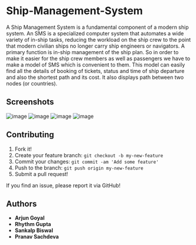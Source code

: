 # Ship-Management-System

A Ship Management System is a fundamental component of a modern ship system. An SMS is a specialized computer system that automates a wide variety of in-ship tasks, reducing the workload on the ship crew to the point that modern civilian ships no longer carry ship engineers or navigators. A primary function is in-ship management of the ship plan.
So in order to make it easier for the ship crew members as well as passengers we have to make a model of SMS which is convenient to them. This model can easily find all the details of booking of tickets, status and time of ship departure and also the shortest path and its cost. It also displays path between two nodes (or countries). 

## Screenshots

![image](https://user-images.githubusercontent.com/41383322/68530201-4dfb9880-032c-11ea-80cf-9da4de2c451b.png)
![image](https://user-images.githubusercontent.com/41383322/68530217-72f00b80-032c-11ea-8e6b-1839e868f045.png)
![image](https://user-images.githubusercontent.com/41383322/68530220-7aafb000-032c-11ea-809a-d6e749a409ae.png)
![image](https://user-images.githubusercontent.com/41383322/68530222-81d6be00-032c-11ea-8941-b0f9a86284d4.png)

## Contributing

1. Fork it!
2. Create your feature branch: `git checkout -b my-new-feature`
3. Commit your changes: `git commit -am 'Add some feature'`
4. Push to the branch: `git push origin my-new-feature`
5. Submit a pull request!

If you find an issue, please report it via GitHub!

## Authors

* **Arjun Goyal** 
* **Rhythm Gupta** 
* **Sankalp Biswal** 
* **Pranav Sachdeva** 
